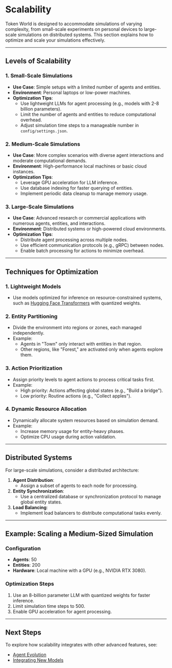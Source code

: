 # Scalability

Token World is designed to accommodate simulations of varying complexity, from small-scale experiments on personal devices to large-scale simulations on distributed systems. This section explains how to optimize and scale your simulations effectively.

---

## Levels of Scalability

### 1. Small-Scale Simulations
- **Use Case**: Simple setups with a limited number of agents and entities.
- **Environment**: Personal laptops or low-power machines.
- **Optimization Tips**:
  - Use lightweight LLMs for agent processing (e.g., models with 2-8 billion parameters).
  - Limit the number of agents and entities to reduce computational overhead.
  - Adjust simulation time steps to a manageable number in `config/settings.json`.

### 2. Medium-Scale Simulations
- **Use Case**: More complex scenarios with diverse agent interactions and moderate computational demands.
- **Environment**: High-performance local machines or basic cloud instances.
- **Optimization Tips**:
  - Leverage GPU acceleration for LLM inference.
  - Use database indexing for faster querying of entities.
  - Implement periodic data cleanup to manage memory usage.

### 3. Large-Scale Simulations
- **Use Case**: Advanced research or commercial applications with numerous agents, entities, and interactions.
- **Environment**: Distributed systems or high-powered cloud environments.
- **Optimization Tips**:
  - Distribute agent processing across multiple nodes.
  - Use efficient communication protocols (e.g., gRPC) between nodes.
  - Enable batch processing for actions to minimize overhead.

---

## Techniques for Optimization

### 1. Lightweight Models
- Use models optimized for inference on resource-constrained systems, such as [Hugging Face Transformers](https://huggingface.co/transformers/) with quantized weights.

### 2. Entity Partitioning
- Divide the environment into regions or zones, each managed independently.
- Example:
  - Agents in "Town" only interact with entities in that region.
  - Other regions, like "Forest," are activated only when agents explore them.

### 3. Action Prioritization
- Assign priority levels to agent actions to process critical tasks first.
- Example:
  - High priority: Actions affecting global states (e.g., "Build a bridge").
  - Low priority: Routine actions (e.g., "Collect apples").

### 4. Dynamic Resource Allocation
- Dynamically allocate system resources based on simulation demand.
- Example:
  - Increase memory usage for entity-heavy phases.
  - Optimize CPU usage during action validation.

---

## Distributed Systems

For large-scale simulations, consider a distributed architecture:
1. **Agent Distribution**:
   - Assign a subset of agents to each node for processing.
2. **Entity Synchronization**:
   - Use a centralized database or synchronization protocol to manage global entity states.
3. **Load Balancing**:
   - Implement load balancers to distribute computational tasks evenly.

---

## Example: Scaling a Medium-Sized Simulation

### Configuration
- **Agents**: 50
- **Entities**: 200
- **Hardware**: Local machine with a GPU (e.g., NVIDIA RTX 3080).

### Optimization Steps
1. Use an 8-billion parameter LLM with quantized weights for faster inference.
2. Limit simulation time steps to 500.
3. Enable GPU acceleration for agent processing.

---

## Next Steps

To explore how scalability integrates with other advanced features, see:  
- [Agent Evolution](agent_evolution.md)  
- [Integrating New Models](integrating_models.md)
